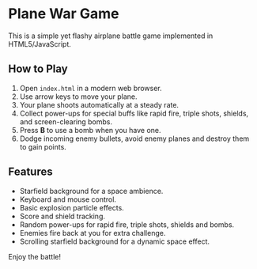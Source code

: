 # Plane War Game

This is a simple yet flashy airplane battle game implemented in HTML5/JavaScript.

## How to Play

1. Open `index.html` in a modern web browser.
2. Use arrow keys to move your plane.
3. Your plane shoots automatically at a steady rate.
4. Collect power-ups for special buffs like rapid fire, triple shots, shields, and screen-clearing bombs.
5. Press **B** to use a bomb when you have one.
6. Dodge incoming enemy bullets, avoid enemy planes and destroy them to gain points.

## Features

- Starfield background for a space ambience.
- Keyboard and mouse control.
- Basic explosion particle effects.
- Score and shield tracking.
- Random power-ups for rapid fire, triple shots, shields and bombs.
- Enemies fire back at you for extra challenge.
- Scrolling starfield background for a dynamic space effect.

Enjoy the battle!
